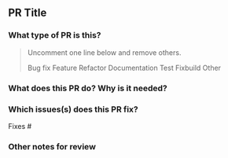 <!-- Thanks for submitting a PR! Before submitting:

1. If this is your first PR, check out our contribution guide here https://github.com/ObolNetwork/charon/blob/main/docs/contributing.md
   You will then need to sign our Contributor License Agreement (CLA), which will show up as a comment from a bot in this pull request after you open it. We cannot review code without a signed CLA.
2. Please file an associated issue if this pull request is non-trivial and requires context for our team to understand. All features and most bug fixes should have
   an associated issue with a design discussed and decided upon. Small bug
   fixes and documentation improvements don't need issues.
3. New features and bug fixes must have tests. Documentation may need to
   be updated. If you're unsure what to update, open the PR, and we'll discuss
   during review.
4. Note that PRs updating dependencies and new Go versions are not accepted.
   Please file an issue instead.
-->

## PR Title
<!-- format: `package[/subpackage]: concise overview` -->

### What type of PR is this?

> Uncomment one line below and remove others.
>
> Bug fix
> Feature
> Refactor
> Documentation
> Test
> Fixbuild
> Other

### What does this PR do? Why is it needed?

### Which issues(s) does this PR fix?

Fixes #

### Other notes for review
